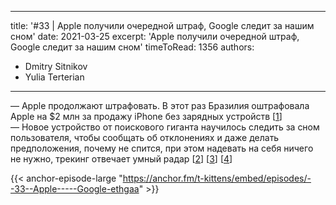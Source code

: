 
---
title: '#33 | Apple получили очередной штраф, Google следит за нашим сном'
date: 2021-03-25
excerpt: 'Apple получили очередной штраф, Google следит за нашим сном'
timeToRead: 1356
authors:
  - Dmitry Sitnikov
  - Yulia Terterian
---

— Apple продолжают штрафовать. В этот раз Бразилия оштрафовала Apple на $2 млн за продажу iPhone без зарядных устройств [[1](https://habr.com/ru/news/t/548126/)]<br/>
— Новое устройство от поискового гиганта научилось следить за сном пользователя, чтобы сообщать об отклонениях и даже делать предположения, почему не спится, при этом надевать на себя ничего не нужно, трекинг отвечает умный радар [[2](https://ai.googleblog.com/2021/03/contactless-sleep-sensing-in-nest-hub.html?utm_source=feedburner&utm_medium=feed&utm_campaign=Feed:+blogspot/gJZg+(Google+AI+Blog))] [[3](https://atap.google.com/soli/)] [[4](https://atap.google.com/soli/technology/)]

{{< anchor-episode-large "https://anchor.fm/t-kittens/embed/episodes/--33--Apple-----Google-ethgaa" >}}
